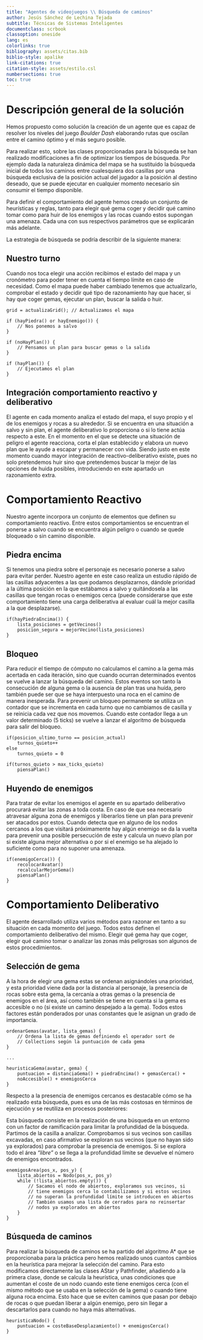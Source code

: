 ```yaml
---
title: "Agentes de videojuegos \\ Búsqueda de caminos"
author: Jesús Sánchez de Lechina Tejada
subtitle: Técnicas de Sistemas Inteligentes
documentclass: scrbook
classoption: oneside
lang: es
colorlinks: true
bibliography: assets/citas.bib
biblio-style: apalike
link-citations: true
citation-style: assets/estilo.csl
numbersections: true
toc: true
---
```


# Descripción general de la solución

Hemos propuesto como solución la creación de un agente que es capaz de
resolver los niveles del juego *Boulder Dash* elaborando rutas que
oscilan entre el camino óptimo y el más seguro posible.

Para realizar esto, sobre las clases proporcionadas para la búsqueda
se han realizado modificaciones a fin de optimizar los tiempos de
búsqueda. Por ejemplo dada la naturaleza dinámica del mapa se ha
sustituido la búsqueda inicial de todos los caminos entre cualesquiera
dos casillas por una búsqueda exclusiva de la posición actual del
jugador a la posición al destino deseado, que se puede ejecutar en
cualquier momento necesario sin consumir el tiempo disponible.

Para definir el comportamiento del agente hemos creado un conjunto de
heurísticas y reglas, tanto para elegir qué gema coger y decidir qué
camino tomar como para huir de los enemigos y las rocas cuando estos
supongan una amenaza. Cada una con sus respectivos parámetros que se
explicarán más adelante. 

La estrategia de búsqueda se podría describir de la siguiente manera:

## Nuestro turno

Cuando nos toca elegir una acción recibimos el estado del mapa y un
cronómetro para poder tener en cuenta el tiempo límite en caso de
necesidad. Como el mapa puede haber cambiado tenemos que actualizarlo,
comprobar el estado y decidir qué tipo de razonamiento hay que hacer,
si hay que coger gemas, ejecutar un plan, buscar la salida o huir.

```
grid = actualizaGrid(); // Actualizamos el mapa

if (hayPiedra() or hayEnemigo()) {
	// Nos ponemos a salvo
}

if (noHayPlan()) {
	// Pensamos un plan para buscar gemas o la salida
}

if (hayPlan()) {
	// Ejecutamos el plan
}	
```

## Integración comportamiento reactivo y deliberativo

El agente en cada momento analiza el estado del mapa, el suyo propio y
el de los enemigos y rocas a su alrededor. Si se encuentra en
una situación a salvo y sin plan, el agente deliberativo lo
proporciona o si lo tiene actúa respecto a este. En el momento en el
que se detecte una situación de peligro el agente reacciona, corta el
plan establecido y elabora un nuevo plan que le ayude a escapar y
permanecer con vida. Siendo justo en este momento cuando mayor
integración de reactivo-deliberativo existe, pues no solo pretendemos
huir sino que pretendemos buscar la mejor de las opciones de huida
posibles, introduciendo en este apartado un razonamiento extra.

# Comportamiento Reactivo

Nuestro agente incorpora un conjunto de elementos que definen su
comportamiento reactivo. Entre estos comportamientos se encuentran el
ponerse a salvo cuando se encuentra algún peligro o cuando se quede
bloqueado o sin camino disponible.

## Piedra encima

Si tenemos una piedra sobre el personaje es necesario ponerse a salvo
para evitar perder. Nuestro agente en este caso realiza un estudio
rápido de las casillas adyacentes a las que podamos
desplazarnos, dándole prioridad a la última posición en la que
estábamos a salvo y quitándosela a las casillas que tengan rocas o
enemigos cerca (puede considerarse que este comportamiento tiene una
carga deliberativa al evaluar cuál la mejor casilla a la que
desplazarse). 

```
if(hayPiedraEncima()) {
	lista_posiciones = getVecinos()
	posicion_segura = mejorVecino(lista_posiciones)
}
```

## Bloqueo

Para reducir el tiempo de cómputo no calculamos el camino a la gema
más acertada en cada iteración, sino que cuando ocurran determinados
eventos se vuelve a lanzar la búsqueda del camino. Estos eventos son
tanto la consecución de alguna gema o la ausencia de plan tras una
huída, pero también puede ser que se haya interpuesto una roca en el
camino de manera inesperada. Para prevenir un bloqueo permanente se
utiliza un contador que se incrementa en cada turno que no cambiamos
de casilla y se reinicia cada vez que nos movemos. Cuando este
contador llega a un valor determinado (5 ticks) se vuelve a lanzar el
algoritmo de búsqueda para salir del bloqueo.

```
if(posicion_ultimo_turno == posicion_actual)
	turnos_quieto++
else
	turnos_quieto = 0

if(turnos_quieto > max_ticks_quieto)
	piensaPlan()
```

## Huyendo de enemigos

Para tratar de evitar los enemigos el agente en su apartado
deliberativo procurará evitar las zonas a toda costa. En caso de que
sea necesario atravesar alguna zona de enemigos y liberarlos tiene un
plan para prevenir ser atacados por estos. Cuando detecta que en
alguno de los nodos cercanos a los que visitará próximamente hay algún
enemigo se da la vuelta para prevenir una posible persecución de este
y calcula un nuevo plan por si existe alguna mejor alternativa o por
si el enemigo se ha alejado lo suficiente como para no suponer una
amenaza.

```
if(enemigoCerca()) {
	recolocarAvatar()
	recalcularMejorGema()
	piensaPlan()
}
```


# Comportamiento Deliberativo

El agente desarrollado utiliza varios métodos para razonar en tanto a
su situación en cada momento del juego. Todos estos definen el
comportamiento deliberativo del mismo. Elegir qué gema hay que coger,
elegir qué camino tomar o analizar las zonas más peligrosas son
algunos de estos procedimientos.

## Selección de gema

A la hora de elegir una gema estas se ordenan asignándoles una
prioridad, y esta prioridad viene dada por la distancia al personaje,
la presencia de rocas sobre esta gema, la cercanía a otras gemas o la
presencia de enemigos en el área, así como también se tiene en cuenta
si la gema es accesible o no (si existe un camino despejado a la
gema). Todos estos factores están ponderados por unas constantes que
le asignan un grado de importancia.

```
ordenarGemas(avatar, lista_gemas) {
	// Ordena la lista de gemas definiendo el operador sort de
	// Collections según la puntuación de cada gema	
}

...

heuristicaGema(avatar, gema) {
	puntuacion = distanciaGema() + piedraEncima() + gemasCerca() +
	noAccesible() + enemigosCerca
}
```


Respecto a la presencia de enemigos cercanos es destacable cómo se ha
realizado esta búsqueda, pues es una de las más costosas en términos
de ejecución y se reutiliza en procesos posteriores: 

Esta búsqueda consiste en la realización de una búsqueda en un entorno
con un factor de ramificación para limitar la profundidad de la
búsqueda. Partimos de la casilla a analizar. Comprobamos si sus
vecinos son casillas excavadas, en caso afirmativo se exploran sus
vecinos (que no hayan sido ya explorados) para comprobar la presencia
de enemigos. Si se explora todo el área *“libre”* o se llega a la
profundidad límite se devuelve el número de enemigos encontrados. 

```
enemigosArea(pos_x, pos_y) {
	lista_abiertos = Nodo(pos_x, pos_y)
	while (!lista_abiertos.empty()) {
		// Sacamos el nodo de abiertos, exploramos sus vecinos, si
		// tiene enemigos cerca lo contabilizamos y si estos vecinos
		// no superan la profundidad límite se introducen en abiertos
		// También usamos una lista de cerrados para no reinsertar
		// nodos ya explorados en abiertos
	}
}
```

## Búsqueda de caminos

Para realizar la búsqueda de caminos se ha partido del algoritmo A*
que se proporcionaba para la práctica pero hemos realizado unos
cuantos cambios en la heurística para mejorar la selección del
camino. Para esto modificamos directamente las clases AStar y
Pathfinder, añadiendo a la primera clase, donde se calcula la
heurística, unas condiciones que aumentan el coste de un nodo cuando
este tiene enemigos cerca (con el mismo método que se usaba en la
selección de la gema) o cuando tiene alguna roca encima. Esto hace que
se eviten caminos que pasan por debajo de rocas o que puedan liberar a
algún enemigo, pero sin llegar a descartarlos para cuando no haya más
alternativas.

```
heuristicaNodo() {
	puntuacion = costeBaseDesplazamiento() + enemigosCerca()
}
```

